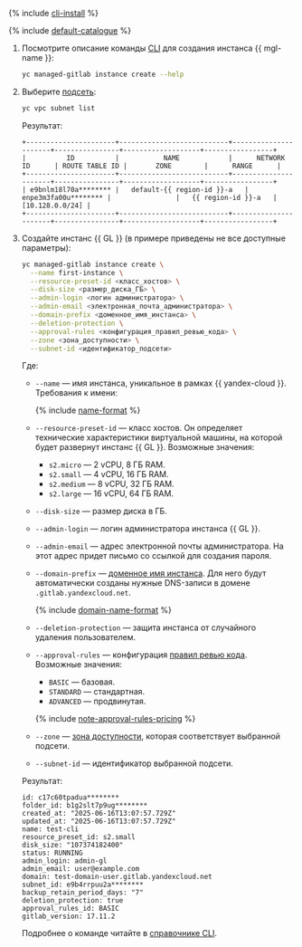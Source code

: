 {% include [cli-install](../cli-install.md) %}

{% include [default-catalogue](../default-catalogue.md) %}

1. Посмотрите описание команды [CLI](../../cli) для создания инстанса {{ mgl-name }}:

     ```bash
     yc managed-gitlab instance create --help
     ```

1. Выберите [подсеть](../../vpc/concepts/network.md#subnet):

    ```bash
    yc vpc subnet list
    ```

    Результат:

     ```text
     +----------------------+---------------------------+----------------------+----------------+-------------------+-----------------+
     |          ID          |           NAME            |      NETWORK ID      | ROUTE TABLE ID |       ZONE        |      RANGE      |
     +----------------------+---------------------------+----------------------+----------------+-------------------+-----------------+
     | e9bnlm18l70a******** |   default-{{ region-id }}-a   | enpe3m3fa00u******** |                |   {{ region-id }}-a   | [10.128.0.0/24] |
     +----------------------+---------------------------+----------------------+----------------+-------------------+-----------------+
     ```

1. Создайте инстанс {{ GL }} (в примере приведены не все доступные параметры):

    ```bash
    yc managed-gitlab instance create \
      --name first-instance \
      --resource-preset-id <класс_хостов> \
      --disk-size <размер_диска_ГБ> \
      --admin-login <логин администратора> \
      --admin-email <электронная_почта_администратора> \
      --domain-prefix <доменное_имя_инстанса> \
      --deletion-protection \
      --approval-rules <конфигурация_правил_ревью_кода> \
      --zone <зона_доступности> \
      --subnet-id <идентификатор_подсети>
    ```

    Где:
    * `--name` — имя инстанса, уникальное в рамках {{ yandex-cloud }}. Требования к имени:

      {% include [name-format](../name-format.md) %}

    * `--resource-preset-id` — класс хостов. Он определяет технические характеристики виртуальной машины, на которой будет развернут инстанс {{ GL }}. Возможные значения:
      * `s2.micro` — 2 vCPU, 8 ГБ RAM.
      * `s2.small` — 4 vCPU, 16 ГБ RAM.
      * `s2.medium` — 8 vCPU, 32 ГБ RAM.
      * `s2.large` — 16 vCPU, 64 ГБ RAM.
    * `--disk-size` — размер диска в ГБ.
    * `--admin-login` — логин администратора инстанса {{ GL }}.
    * `--admin-email` — адрес электронной почты администратора. На этот адрес придет письмо со ссылкой для создания пароля.
    * `--domain-prefix` — [доменное имя инстанса](../../compute/concepts/network.md#hostname). Для него будут автоматически созданы нужные DNS-записи в домене `.gitlab.yandexcloud.net`.

      {% include [domain-name-format](domain-name-format.md) %}

    * `--deletion-protection` — защита инстанса от случайного удаления пользователем.
    * `--approval-rules` — конфигурация [правил ревью кода](../../managed-gitlab/concepts/approval-rules.md). Возможные значения:
      * `BASIC` — базовая.
      * `STANDARD` — стандартная.
      * `ADVANCED` — продвинутая.

      {% include [note-approval-rules-pricing](note-approval-rules-pricing.md) %}

    * `--zone` — [зона доступности](../../overview/concepts/geo-scope.md), которая соответствует выбранной подсети.
    * `--subnet-id` — идентификатор выбранной подсети.

    Результат:

    ```text
    id: c17c60tpadua********
    folder_id: b1g2slt7p9ug********
    created_at: "2025-06-16T13:07:57.729Z"
    updated_at: "2025-06-16T13:07:57.729Z"
    name: test-cli
    resource_preset_id: s2.small
    disk_size: "107374182400"
    status: RUNNING
    admin_login: admin-gl
    admin_email: user@example.com
    domain: test-domain-user.gitlab.yandexcloud.net
    subnet_id: e9b4rrpuu2a********
    backup_retain_period_days: "7"
    deletion_protection: true
    approval_rules_id: BASIC
    gitlab_version: 17.11.2
    ```

    Подробнее о команде читайте в [справочнике CLI](../../managed-gitlab/cli-ref/instance/create.md).
